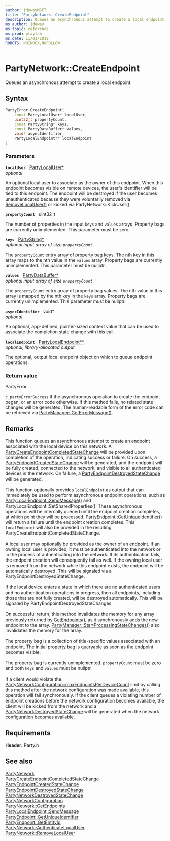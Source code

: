 ```yaml
---
author: jdeweyMSFT
title: "PartyNetwork::CreateEndpoint"
description: Queues an asynchronous attempt to create a local endpoint.
ms.author: jdewey
ms.topic: reference
ms.prod: playfab
ms.date: 11/01/2019
ROBOTS: NOINDEX,NOFOLLOW
---
```


# PartyNetwork::CreateEndpoint  

Queues an asynchronous attempt to create a local endpoint.  

## Syntax  
  
```cpp
PartyError CreateEndpoint(  
    const PartyLocalUser* localUser,  
    uint32_t propertyCount,  
    const PartyString* keys,  
    const PartyDataBuffer* values,  
    void* asyncIdentifier,  
    PartyLocalEndpoint** localEndpoint  
)  
```  
  
### Parameters  
  
**`localUser`** &nbsp; [PartyLocalUser*](../../PartyLocalUser/partylocaluser.md)  
*optional*  
  
An optional local user to associate as the owner of this endpoint. When this endpoint becomes visible on remote devices, the user's identifier will be tied to this endpoint. The endpoint will be destroyed if the user becomes unauthenticated because they were voluntarily removed via [RemoveLocalUser()](partynetwork_removelocaluser.md) or kicked via PartyNetwork::KickUser().  
  
**`propertyCount`** &nbsp; uint32_t  
  
The number of properties in the input `keys` and `values` arrays. Property bags are currently unimplemented. This parameter must be zero.  
  
**`keys`** &nbsp; [PartyString*](../../../typedefs.md)  
*optional input array of size `propertyCount`*  
  
The `propertyCount` entry array of property bag keys. The nth key in this array maps to the nth value in the `values` array. Property bags are currently unimplemented. This parameter must be nullptr.  
  
**`values`** &nbsp; [PartyDataBuffer*](../../../structs/partydatabuffer.md)  
*optional input array of size `propertyCount`*  
  
The `propertyCount` entry array of property bag values. The nth value in this array is mapped by the nth key in the `keys` array. Property bags are currently unimplemented. This parameter must be nullptr.  
  
**`asyncIdentifier`** &nbsp; void*  
*optional*  
  
An optional, app-defined, pointer-sized context value that can be used to associate the completion state change with this call.  
  
**`localEndpoint`** &nbsp; [PartyLocalEndpoint**](../../PartyLocalEndpoint/partylocalendpoint.md)  
*optional, library-allocated output*  
  
The optional, output local endpoint object on which to queue endpoint operations.  
  
  
### Return value  
PartyError
  
```c_partyErrorSuccess``` if the asynchronous operation to create the endpoint began, or an error code otherwise. If this method fails, no related state changes will be generated. The human-readable form of the error code can be retrieved via [PartyManager::GetErrorMessage()](../../PartyManager/methods/partymanager_geterrormessage.md).
  
## Remarks  
  
This function queues an asynchronous attempt to create an endpoint associated with the local device on this network. A [PartyCreateEndpointCompletedStateChange](../../../structs/partycreateendpointcompletedstatechange.md) will be provided upon completion of the operation, indicating success or failure. On success, a [PartyEndpointCreatedStateChange](../../../structs/partyendpointcreatedstatechange.md) will be generated, and the endpoint will be fully created, connected to the network, and visible to all authenticated devices in the network. On failure, a [PartyEndpointDestroyedStateChange](../../../structs/partyendpointdestroyedstatechange.md) will be generated. <br /><br /> This function optionally provides `localEndpoint` as output that can immediately be used to perform asynchronous endpoint operations, such as [PartyLocalEndpoint::SendMessage()](../../PartyLocalEndpoint/methods/partylocalendpoint_sendmessage.md) and PartyLocalEndpoint::SetSharedProperties(). These asynchronous operations will be internally queued until the endpoint creation completes, at which point they will be processed. [PartyEndpoint::GetUniqueIdentifier()](../../PartyEndpoint/methods/partyendpoint_getuniqueidentifier.md) will return a failure until the endpoint creation completes. This `localEndpoint` will also be provided in the resulting PartyCreateEndpointCompletedStateChange.   <br /><br /> A local user may optionally be provided as the owner of an endpoint. If an owning local user is provided, it must be authenticated into the network or in the process of authenticating into the network. If its authentication fails, the endpoint creation will consequently fail as well. If the owning local user is removed from the network while this endpoint exists, the endpoint will be automatically destroyed. This will be signaled via a PartyEndpointDestroyedStateChange.   <br /><br /> If the local device enters a state in which there are no authenticated users and no authentication operations in progress, then all endpoints, including those that are not fully created, will be destroyed automatically. This will be signaled by PartyEndpointDestroyedStateChanges.   <br /><br /> On successful return, this method invalidates the memory for any array previously returned by [GetEndpoints()](partynetwork_getendpoints.md), as it synchronously adds the new endpoint to the array. [PartyManager::StartProcessingStateChanges()](../../PartyManager/methods/partymanager_startprocessingstatechanges.md) also invalidates the memory for the array.   <br /><br /> The property bag is a collection of title-specific values associated with an endpoint. The initial property bag is queryable as soon as the endpoint becomes visible.   <br /><br /> The property bag is currently unimplemented. `propertyCount` must be zero and both `keys` and `values` must be nullptr.   <br /><br /> If a client would violate the [PartyNetworkConfiguration::maxEndpointsPerDeviceCount](../../../structs/partynetworkconfiguration.md) limit by calling this method after the network configuration was made available, this operation will fail synchronously. If the client queues a violating number of endpoint creations before the network configuration becomes available, the client will be kicked from the network and a [PartyNetworkDestroyedStateChange](../../../structs/partynetworkdestroyedstatechange.md) will be generated when the network configuration becomes available.
  
## Requirements  
  
**Header:** Party.h
  
## See also  
[PartyNetwork](../partynetwork.md)  
[PartyCreateEndpointCompletedStateChange](../../../structs/partycreateendpointcompletedstatechange.md)  
[PartyEndpointCreatedStateChange](../../../structs/partyendpointcreatedstatechange.md)  
[PartyEndpointDestroyedStateChange](../../../structs/partyendpointdestroyedstatechange.md)  
[PartyNetworkDestroyedStateChange](../../../structs/partynetworkdestroyedstatechange.md)  
[PartyNetworkConfiguration](../../../structs/partynetworkconfiguration.md)  
[PartyNetwork::GetEndpoints](partynetwork_getendpoints.md)  
[PartyLocalEndpoint::SendMessage](../../PartyLocalEndpoint/methods/partylocalendpoint_sendmessage.md)  
[PartyEndpoint::GetUniqueIdentifier](../../PartyEndpoint/methods/partyendpoint_getuniqueidentifier.md)  
[PartyEndpoint::GetEntityId](../../PartyEndpoint/methods/partyendpoint_getentityid.md)  
[PartyNetwork::AuthenticateLocalUser](partynetwork_authenticatelocaluser.md)  
[PartyNetwork::RemoveLocalUser](partynetwork_removelocaluser.md)
  
  
